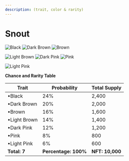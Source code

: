 ```yaml
---
description: (trait, color & rarity)
---
```


# Snout

![Black](https://storage.googleapis.com/poninis/Traits/3-snout/\_Black.png) ![Dark Brown](https://storage.googleapis.com/poninis/Traits/3-snout/Dark%20Brown.png) ![Brown](https://storage.googleapis.com/poninis/Traits/3-snout/Brown.png)

![Light Brown](https://storage.googleapis.com/poninis/Traits/3-snout/Light%20Brown.png) ![Dark Pink](https://storage.googleapis.com/poninis/Traits/3-snout/Dark%20Pink.png) ![Pink](https://storage.googleapis.com/poninis/Traits/3-snout/Pink.png)

![Light Pink](https://storage.googleapis.com/poninis/Traits/3-snout/Light%20Pink.png)

**Chance and Rarity Table**

| Trait        | Probability              | Total Supply    |
| ------------ | ------------------------ | --------------- |
| •Black       | 24%                      | 2,400           |
| •Dark Brown  | 20%                      | 2,000           |
| •Brown       | 16%                      | 1,600           |
| •Light Brown | 14%                      | 1,400           |
| •Dark Pink   | 12%                      | 1,200           |
| •Pink        | 8%                       | 800             |
| •Light Pink  | 6%                       | 600             |
| **Total: 7** | **Percentage:** **100%** | **NFT: 10,000** |
